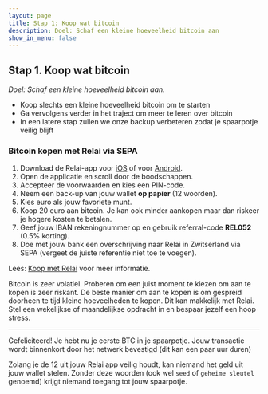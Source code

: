 ```yaml
---
layout: page
title: Stap 1: Koop wat bitcoin
description: Doel: Schaf een kleine hoeveelheid bitcoin aan
show_in_menu: false
---
```



## Stap 1. Koop wat bitcoin
*Doel: Schaf een kleine hoeveelheid bitcoin aan.*

- Koop slechts een kleine hoeveelheid bitcoin om te starten
- Ga vervolgens verder in het traject om meer te leren over bitcoin
- In een latere stap zullen we onze backup verbeteren zodat je spaarpotje veilig blijft

### Bitcoin kopen met Relai via SEPA

1. Download de Relai-app voor <a href="https://apps.apple.com/app/id1513185997" target="_blank">iOS</a> of voor <a href="https://play.google.com/store/apps/details?id=com.relai" target="_blank">Android</a>.
2. Open de applicatie en scroll door de boodschappen.
3. Accepteer de voorwaarden en kies een PIN-code.
4. Neem een back-up van jouw wallet **op papier** (12 woorden).
5. Kies euro als jouw favoriete munt.
6. Koop 20 euro aan bitcoin. Je kan ook minder aankopen maar dan riskeer je hogere kosten te betalen.
7. Geef jouw IBAN rekeningnummer op en gebruik referral-code **REL052** (0.5% korting).
8. Doe met jouw bank een overschrijving naar Relai in Zwitserland via SEPA (vergeet de juiste referentie niet toe te voegen).


Lees: <a href="https://bewijsvanwerk.com/koop-met-relai/" target="_blank">Koop met Relai</a> voor meer informatie.

Bitcoin is zeer volatiel. Proberen om een juist moment te kiezen om aan te kopen is zeer riskant. De beste manier om aan te kopen is om gespreid doorheen te tijd kleine hoeveelheden te kopen. Dit kan makkelijk met Relai. Stel een wekelijkse of maandelijkse opdracht in en bespaar jezelf een hoop stress.


------

Gefeliciteerd! Je hebt nu je eerste BTC in je spaarpotje. Jouw transactie wordt binnenkort door het netwerk bevestigd (dit kan een paar uur duren)

Zolang je de 12 uit jouw Relai app veilig houdt, kan niemand het geld uit jouw wallet stelen. Zonder deze woorden (ook wel `seed` of `geheime sleutel` genoemd) krijgt niemand toegang tot jouw spaarpotje.
